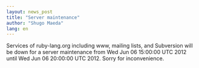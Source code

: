 ```yaml
---
layout: news_post
title: "Server maintenance"
author: "Shugo Maeda"
lang: en
---
```


Services of ruby-lang.org including www, mailing lists, and Subversion will be down for a server maintenance from Wed Jun 06 15:00:00 UTC 2012 until Wed Jun 06 20:00:00 UTC 2012. Sorry for inconvenience.
